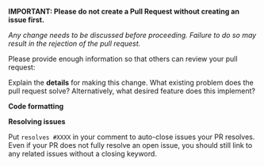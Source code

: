 **IMPORTANT: Please do not create a Pull Request without creating an issue first.**

*Any change needs to be discussed before proceeding. Failure to do so may result in the rejection of the pull request.*

Please provide enough information so that others can review your pull request:

Explain the **details** for making this change. What existing problem does the pull request solve? Alternatively, what desired feature does this implement?

<!-- Example: When "Adding a function to do X", explain why it is necessary to have a way to do X. -->
<!-- Note: If this discussion has occured in an issue, you may link to the relevant discussion. -->

**Code formatting**

<!-- Please ensure your PR passes style checks. These are chosen to minimize the size of diffs and make reviewing and collaborating easier -->

**Resolving issues**

Put `resolves #XXXX` in your comment to auto-close issues your PR resolves.
Even if your PR does not fully resolve an open issue, you should still link to any related issues without a closing keyword.